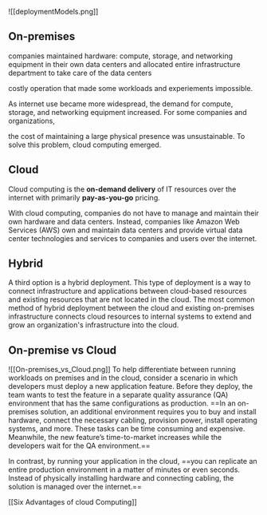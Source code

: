 ![[deploymentModels.png]]

## On-premises

companies maintained hardware: compute, storage, and networking equipment in their own data centers and allocated entire infrastructure department  to take care of the data centers

costly operation that made some workloads and experiements impossible.

As internet use became more widespread, the demand for compute, storage, and networking equipment increased. For some companies and organizations, 

the cost of maintaining a large physical presence was unsustainable. To solve this problem, cloud computing emerged.

## Cloud

Cloud computing is the **on-demand delivery** of IT resources over the internet with primarily **pay-as-you-go** pricing. 

With cloud computing, companies do not have to manage and maintain their own hardware and data centers. Instead, companies like Amazon Web Services (AWS) own and maintain data centers and provide virtual data center technologies and services to companies and users over the internet.


## Hybrid

A third option is a hybrid deployment. This type of deployment is a way to connect infrastructure and applications between cloud-based resources and existing resources that are not located in the cloud. The most common method of hybrid deployment between the cloud and existing on-premises infrastructure connects cloud resources to internal systems to extend and grow an organization's infrastructure into the cloud.


## On-premise vs Cloud
![[On-premises_vs_Cloud.png]]
To help differentiate between running workloads on premises and in the cloud, consider a scenario in which developers must deploy a new application feature. Before they deploy, the team wants to test the feature in a separate quality assurance (QA) environment that has the same configurations as production. ==In an on-premises solution, an additional environment requires you to buy and install hardware, connect the necessary cabling, provision power, install operating systems, and more. These tasks can be time consuming and expensive. Meanwhile, the new feature’s time-to-market increases while the developers wait for the QA environment.== 

In contrast, by running your application in the cloud, ==you can replicate an entire production environment in a matter of minutes or even seconds. Instead of physically installing hardware and connecting cabling, the solution is managed over the internet.==

[[Six Advantages of cloud Computing]]